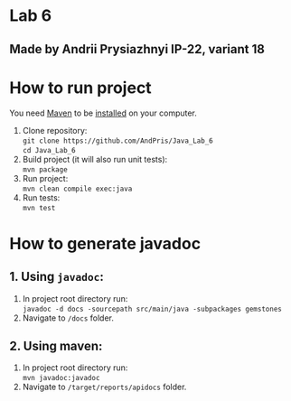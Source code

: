 # Lab 6
## Made by Andrii Prysiazhnyi IP-22, variant 18

# How to run project
You need [Maven](https://maven.apache.org/guides/getting-started/maven-in-five-minutes.html) to be [installed](https://maven.apache.org/download.cgi) on your computer.
1. Clone repository:<br>
    `git clone https://github.com/AndPris/Java_Lab_6`<br>
    `cd Java_Lab_6`
2. Build project (it will also run unit tests):<br>
    `mvn package`
3. Run project:<br>
    `mvn clean compile exec:java`
4. Run tests:<br>
    `mvn test`

   
# How to generate javadoc
## 1. Using `javadoc`:
1. In project root directory run:<br>
   `javadoc -d docs -sourcepath src/main/java -subpackages gemstones`
2. Navigate to `/docs` folder.

## 2. Using maven:
1. In project root directory run:<br>
   `mvn javadoc:javadoc`
2. Navigate to `/target/reports/apidocs` folder.
